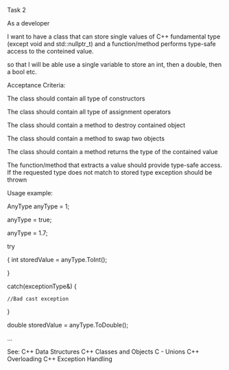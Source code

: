 Task 2 

As a developer

I want to have a class that can store single values of C++ fundamental type (except void and std::nullptr_t) and a function/method
performs type-safe access to the conteined value.

so that I will be able use a single variable to store an int, then a double, then a bool etc.

Acceptance Criteria:

The class should contain all type of constructors

The class should contain all type of assignment operators

The class should contain a method to destroy contained object

The class should contain a method to swap two objects

The class should contain a method returns the type of the contained value

The function/method that extracts a value should provide type-safe access. If the requested type does not match to stored type exception
should be thrown

Usage example:

AnyType anyType = 1;

anyType = true;

anyType = 1.7;


try

{
    int storedValue = anyType.ToInt();
    
}

catch(exceptionType&)
{

    //Bad cast exception
}


double storedValue = anyType.ToDouble();

...

See:
C++ Data Structures
C++ Classes and Objects
C - Unions
C++ Overloading
C++ Exception Handling

